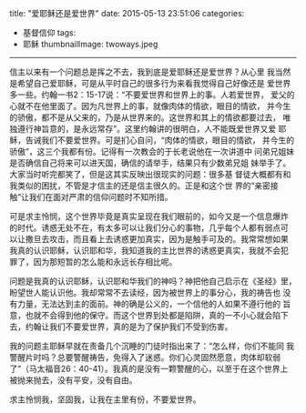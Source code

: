 title: "爱耶稣还是爱世界"
date: 2015-05-13 23:51:06
categories:
- 基督信仰
tags:
- 耶稣
thumbnailImage: twoways.jpeg
---

信主以来有一个问题总是挥之不去，我到底是爱耶稣还是爱世界？从心里
我当然是希望自己爱耶稣，可是从平时自己的很多行为来看我觉得自己好像还是
爱世界多一些。约翰一书2：15-17说：“不要爱世界和世界上的事。人若爱世界，
爱父的心就不在他里面了。因为凡世界上的事，就像肉体的情欲，眼目的情欲，
并今生的骄傲，都不是从父来的，乃是从世界来的。这世界和其上的情欲都要过去，
唯独遵行神旨意的，是永远常存”。这里约翰讲的很明白，人不能既爱世界又爱
耶稣，告诫我们不要爱世界。可是扪心自问，“肉体的情欲，眼目的情欲，
并今生的骄傲”，这三个我都有份。记得有一次教会的于长老说他在一次讲道中
问弟兄姐妹是否确信自己将来可以进天国，确信的请举手，结果只有少数弟兄姐
妹举手了。大家当时听完都笑了，但是这其实反映出很现实的问题：很多基
督徒大概都有和我类似的困扰，不管是才信主的还是信主很久的。正是和这个世
界的“亲密接触”让我们在面对严肃的信仰问题时不知所措。

可是求主怜悯，这个世界毕竟是真实呈现在我们眼前的，如今又是一个信息爆炸
的时代。诱惑无处不在，有太多可以让我们分心的事物，几乎每个人都有弱点可
以让撒旦去攻击，而且看上去诱惑更加真实，因为是触手可及的。我常常想如果
我真的认识耶稣，认识耶和华，我知道我的主比世界的诱惑更真实，我就不会犯
罪了，因为那短暂的怎么能和永远长存相比呢。

问题是我真的认识耶稣，认识耶和华我们的神吗？神把他自己启示在《圣经》里，
盼望世人能认识他。我却常常不去读经，因为被世界上的事分心，我的祷告也
没有力量，无法达到主的面前。神的确是公义的，一个信他的人如果不遵行他的
旨意，也就不会得到他的保守。而这个世界到处都是陷阱，真的一不小心就会陷下
去，约翰让我们不要爱世界，真的是为了保护我们不受到伤害。

我的问题主耶稣早就在责备几个沉睡的门徒时指出来了：“怎么样，你们不能同
我警醒片时吗？总要警醒祷告，免得入了迷惑。你们心灵固然愿意，肉体却软弱
了”（马太福音26：40-41）。我真的是没有一颗警醒的心，以至于在这个世界上
被抛来抛去，没有平安，没有自由。

求主怜悯我，坚固我，让我在主里有份，不要爱世界。
